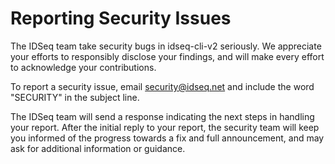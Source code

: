 # Reporting Security Issues

The IDSeq team take security bugs in idseq-cli-v2 seriously. We appreciate your efforts to responsibly disclose your findings, and will make every effort to acknowledge your contributions.

To report a security issue, email [security@idseq.net](mailto:security@idseq.net) and include the word "SECURITY" in the subject line.

The IDSeq team will send a response indicating the next steps in handling your report. After the initial reply to your report, the security team will keep you informed of the progress towards a fix and full announcement, and may ask for additional information or guidance.
